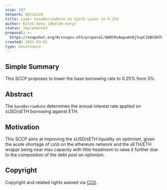```yaml
---
sccp: 167
network: Optimism
title: Lower baseBorrowRate on Synth Loans to 0.25%
author: Kaleb Keny (@kaleb-keny)
status: Implemented
proposal: >-
  https://snapshot.org/#/snxgov.eth/proposal/QmRtRvAwpuKnQj5upC3VBC6H7LquS3YVG2ZzdrDz31CbR6
created: 2022-03-01
type: Governance
---
```


## Simple Summary

<!--"If you can't explain it simply, you don't understand it well enough." Provide a simplified and layman-accessible explanation of the SCCP.-->

This SCCP proposes to lower the base borrowing rate to 0.25% from 3%.

## Abstract

<!--A short (~200 word) description of the variable change proposed.-->

The `baseBorrowRate` determines the annual interest rate applied on sUSD/sETH borrowing against ETH.

## Motivation

<!--The motivation is critical for SCCPs that want to update variables within Synthetix. It should clearly explain why the existing variable is not incentive aligned. SCCP submissions without sufficient motivation may be rejected outright.-->

This SCCP aims at improving the sUSD/sETH liquidity on optimism, given the acute shortage of `LUSD` on the ethereum network and the sETH/ETH wrappr being near max capacity with little headroom to raise it further due to the composition of the debt pool on optimism.

## Copyright

Copyright and related rights waived via [CC0](https://creativecommons.org/publicdomain/zero/1.0/).
